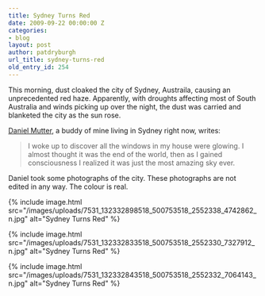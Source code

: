 ```yaml
---
title: Sydney Turns Red
date: 2009-09-22 00:00:00 Z
categories:
- blog
layout: post
author: patdryburgh
url_title: sydney-turns-red
old_entry_id: 254
---
```


This morning, dust cloaked the city of Sydney, Austraila, causing an unprecedented red haze. Apparently, with droughts affecting most of South Australia and winds picking up over the night, the dust was carried and blanketed the city as the sun&nbsp;rose. 

<a href="http://www.facebook.com/daniel.mutter">Daniel Mutter</a>, a buddy of mine living in Sydney right now,&nbsp;writes: 

>I woke up to discover all the windows in my house were glowing. I almost thought it was the end of the world, then as I gained consciousness I realized it was just the most amazing sky&nbsp;ever.

Daniel took some photographs of the city. These photographs are not edited in any way. The colour is&nbsp;real.

{% include image.html src="/images/uploads/7531_132332898518_500753518_2552338_4742862_n.jpg" alt="Sydney Turns Red" %}

{% include image.html src="/images/uploads/7531_132332833518_500753518_2552330_7327912_n.jpg" alt="Sydney Turns Red" %}

{% include image.html src="/images/uploads/7531_132332843518_500753518_2552332_7064143_n.jpg" alt="Sydney Turns Red" %}